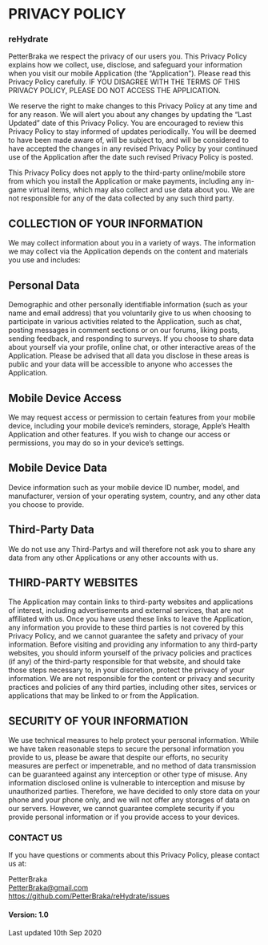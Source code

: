 # PRIVACY POLICY

### reHydrate

PetterBraka we respect the privacy of our users you. This Privacy Policy explains how we collect, use, disclose, and safeguard your information when you visit our mobile Application (the “Application”).   Please read this Privacy Policy carefully.  IF YOU DISAGREE WITH THE TERMS OF THIS PRIVACY POLICY, PLEASE DO NOT ACCESS THE APPLICATION. 

We reserve the right to make changes to this Privacy Policy at any time and for any reason.  We will alert you about any changes by updating the “Last Updated” date of this Privacy Policy.  You are encouraged to review this Privacy Policy to stay informed of updates periodically. You will be deemed to have been made aware of, will be subject to, and will be considered to have accepted the changes in any revised Privacy Policy by your continued use of the Application after the date such revised Privacy Policy is posted.  

This Privacy Policy does not apply to the third-party online/mobile store from which you install the Application or make payments, including any in-game virtual items, which may also collect and use data about you.  We are not responsible for any of the data collected by any such third party. 

## COLLECTION OF YOUR INFORMATION
We may collect information about you in a variety of ways.  The information we may collect via the Application depends on the content and materials you use and includes:  

## Personal Data 
Demographic and other personally identifiable information (such as your name and email address) that you voluntarily give to us when choosing to participate in various activities related to the Application, such as chat, posting messages in comment sections or on our forums, liking posts, sending feedback, and responding to surveys.  If you choose to share data about yourself via your profile, online chat, or other interactive areas of the Application. Please be advised that all data you disclose in these areas is public and your data will be accessible to anyone who accesses the Application.  

## Mobile Device Access 
We may request access or permission to certain features from your mobile device, including your mobile device’s reminders, storage, Apple’s Health Application and other features. If you wish to change our access or permissions, you may do so in your device’s settings.

## Mobile Device Data 
Device information such as your mobile device ID number, model, and manufacturer, version of your operating system, country, and any other data you choose to provide.

## Third-Party Data 
We do not use any Third-Partys and will therefore not ask you to share any data from any other Applications or any other accounts with us.  

## THIRD-PARTY WEBSITES
The Application may contain links to third-party websites and applications of interest, including advertisements and external services, that are not affiliated with us. Once you have used these links to leave the Application, any information you provide to these third parties is not covered by this Privacy Policy, and we cannot guarantee the safety and privacy of your information. Before visiting and providing any information to any third-party websites, you should inform yourself of the privacy policies and practices (if any) of the third-party responsible for that website, and should take those steps necessary to, in your discretion, protect the privacy of your information. We are not responsible for the content or privacy and security practices and policies of any third parties, including other sites, services or applications that may be linked to or from the Application.

## SECURITY OF YOUR INFORMATION
We use technical measures to help protect your personal information.  While we have taken reasonable steps to secure the personal information you provide to us, please be aware that despite our efforts, no security measures are perfect or impenetrable, and no method of data transmission can be guaranteed against any interception or other type of misuse.  Any information disclosed online is vulnerable to interception and misuse by unauthorized parties. Therefore, we have decided to only store data on your phone and your phone only, and we will not offer any storages of data on our servers.  However, we cannot guarantee complete security if you provide personal information or if you provide access to your devices.

### CONTACT US
If you have questions or comments about this Privacy Policy, please contact us at:

PetterBraka<br>
PetterBraka@gmail.com<br>
https://github.com/PetterBraka/reHydrate/issues


#### Version: 1.0
Last updated 10th Sep 2020

